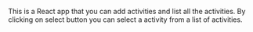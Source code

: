 This is a React app that you can add activities and list all the activities.
By clicking on select button you can select a activity from a list of activities.

